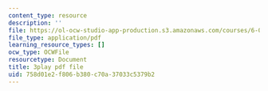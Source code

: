 ```yaml
---
content_type: resource
description: ''
file: https://ol-ocw-studio-app-production.s3.amazonaws.com/courses/6-042j-mathematics-for-computer-science-spring-2015/758d01e2f806b380c70a37033c5379b2_fpy5Hsz5t6E.pdf
file_type: application/pdf
learning_resource_types: []
ocw_type: OCWFile
resourcetype: Document
title: 3play pdf file
uid: 758d01e2-f806-b380-c70a-37033c5379b2
---
```

